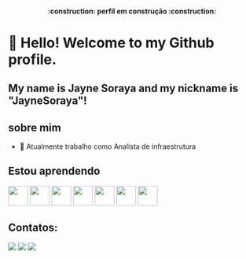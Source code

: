 <h4 align="center"> 
    :construction:  perfil em construção  :construction:
</h4>

# 👋 Hello! Welcome to my Github profile.
## My name is Jayne Soraya and my nickname is "JayneSoraya"!

## sobre mim
- 🔭 Atualmente trabalho como Analista de infraestrutura 

## Estou aprendendo
<img loading="lazy" src="https://cdn.jsdelivr.net/gh/devicons/devicon/icons/java/java-original.svg" width="40" height="40"/> <img loading="lazy" src="https://cdn.jsdelivr.net/gh/devicons/devicon/icons/linux/linux-original.svg" width="40" height="40"/> <img loading="lazy" src="https://cdn.jsdelivr.net/gh/devicons/devicon@latest/icons/jira/jira-original.svg" width="40" height="40"/> <img  loading="lazy" src= "https://cdn.jsdelivr.net/gh/devicons/devicon@latest/icons/gimp/gimp-original.svg" width="40" height="40" /> <img  loading="lazy" src="https://cdn.jsdelivr.net/gh/devicons/devicon@latest/icons/javascript/javascript-original.svg" width="40" height="40"/> <img loading="lazy" src="https://cdn.jsdelivr.net/gh/devicons/devicon@latest/icons/debian/debian-plain.svg"  width="40" height="40"/> <img loading="lazy" src="https://cdn.jsdelivr.net/gh/devicons/devicon@latest/icons/inkscape/inkscape-original.svg" width="40" height="40" />
          
          
          
          
          
## Contatos:

<div>
<a href="https://www.youtube.com/channel/UC46oVgcgXhpSzlj5snM6UsA" target="_blank"><img loading="lazy" src="https://img.shields.io/badge/YouTube-FF0000?style=for-the-badge&logo=youtube&logoColor=white" target="_blank"></a>
<a href="https://www.instagram.com/jayne_soraya?utm_source=qr&igsh=MWFvczNidXo5NTNmaw==" target="_blank"><img loading="lazy" src="https://img.shields.io/badge/-Instagram-%23E4405F?style=for-the-badge&logo=instagram&logoColor=white" target="_blank"></a>
<a href="https://www.linkedin.com/in/jayne-soraya?utm_source=share&utm_campaign=share_via&utm_content=profile&utm_medium=android_app" target="_blank"><img loading="lazy" src="https://img.shields.io/badge/-LinkedIn-%230077B5?style=for-the-badge&logo=linkedin&logoColor=white" target="_blank"></a>   
</div>


